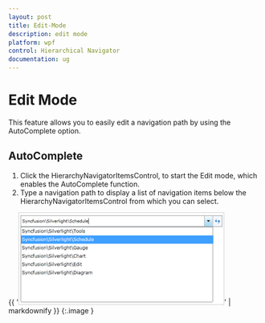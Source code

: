 ```yaml
---
layout: post
title: Edit-Mode
description: edit mode
platform: wpf
control: Hierarchical Navigator
documentation: ug
---
```


# Edit Mode

This feature allows you to easily edit a navigation path by using the AutoComplete option.

## AutoComplete 

1. Click the HierarchyNavigatorItemsControl, to start the Edit mode, which enables the AutoComplete function.
2. Type a navigation path to display a list of navigation items below the HierarchyNavigatorItemsControl from which you can select.



{{ '![](Edit-Mode_images/Edit-Mode_img1.png)' | markdownify }}
{:.image }


